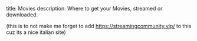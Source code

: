 title: Movies
description: Where to get your Movies, streamed or downloaded.


(this is to not make me forget to add https://streamingcommunity.vip/ to this cuz its a nice italian site)
